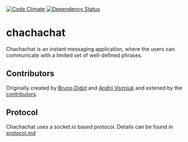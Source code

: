 [![Code Climate](https://codeclimate.com/github/react-epfl/chachachat.png)](https://codeclimate.com/github/react-epfl/chachachat) [![Dependency Status](https://gemnasium.com/react-epfl/chachachat.png)](https://gemnasium.com/react-epfl/chachachat)

chachachat
==========

Chachachat is an instant messaging application, where the users can communicate with a limited set of well-defined phrases.

## Contributors

Originally created by [Bruno Didot](https://github.com/didot) and [Andrii Vozniuk](https://www.linkedin.com/in/vozniuk) and extened by the [contributors](https://github.com/react-epfl/chachachat/graphs/contributors).

## Protocol

Chachachat uses a socket.io based protocol. Details can be found in [protocol.md](https://github.com/react-epfl/chachachat/blob/master/protocol.md)
